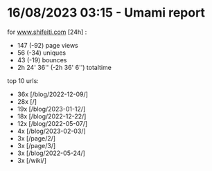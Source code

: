 # 16/08/2023 03:15 - Umami report
for www.shifeiti.com [24h] :

 - 147 (-92) page views
 - 56 (-34) uniques
 - 43 (-19) bounces
 - 2h 24' 36'' (-2h 36' 6'') totaltime


top 10 urls:
 - 36x [/blog/2022-12-09/]
 - 28x [/]
 - 19x [/blog/2023-01-12/]
 - 18x [/blog/2022-12-22/]
 - 12x [/blog/2022-05-07/]
 - 4x [/blog/2023-02-03/]
 - 3x [/page/2/]
 - 3x [/page/3/]
 - 3x [/blog/2022-05-24/]
 - 3x [/wiki/]


